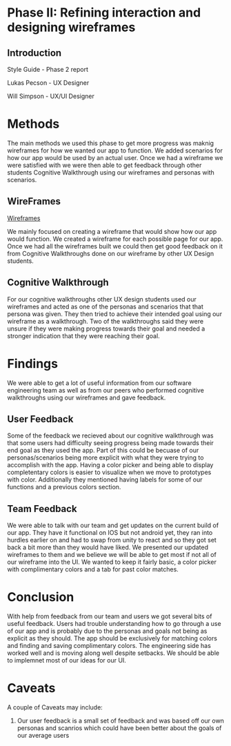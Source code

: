 # Phase II: Refining interaction and designing wireframes

## Introduction
Style Guide - Phase 2 report

Lukas Pecson - UX Designer

Will Simpson - UX/UI Designer

# Methods
The main methods we used this phase to get more progress was maknig wireframes for how we wanted our app to function.
We added scenarios for how our app would be used by an actual user. Once we had a wireframe we were satisfied with we were then 
able to get feedback through other students Cognitive Walkthrough using our wireframes and personas with scenarios.

## WireFrames

[Wireframes](../wireframe/)

We mainly focused on creating a wireframe that would show how our app would function. We created a wireframe for each possible page for our app.
Once we had all the wireframes built we could then get good feedback on it from Cognitive Walkthroughs done on our wireframe by other UX Design students.

## Cognitive Walkthrough
For our cognitive walkthroughs other UX design students used our wireframes and acted as one of the personas and scenarios that that persona was given. They then tried to achieve their intended goal using our wireframe as a walkthrough. Two of the walkthroughs said they were unsure if they were making progress towards their goal and needed a stronger indication that they were reaching their goal.

# Findings
We were able to get a lot of useful information from our software engineering team as well as from our peers who performed cognitive walkthroughs using our wireframes and gave feedback.
## User Feedback
Some of the feedback we recieved about our cognitive walkthrough was that some users had difficulty seeing progress being made towards their end goal as they used the app. Part of this could be becuase of our personas/scenarios being more explicit with what they were trying to accomplish with the app. Having a color picker and being able to display completentary colors is easier to visualize when we move to prototypes with color. Additionally they mentioned having labels for some of our functions and a previous colors section.
## Team Feedback
We were able to talk with our team and get updates on the current build of our app. They have it functional on IOS but not android yet, they ran into hurdles earlier on and had to swap from unity to react and so they got set back a bit more than they would have liked. We presented our updated wireframes to them and we believe we will be able to get most if not all of our wireframe into the UI. We wanted to keep it fairly basic, a color picker with complimentary colors and a tab for past color matches.
# Conclusion
With help from feedback from our team and users we got several bits of useful feedback. Users had trouble understanding how to go through a use of our app and is probably due to the personas and goals not being as explicit as they should. The app should be exclusively for matching colors and finding and saving complimentary colors. The engineering side has worked well and is moving along well despite setbacks. We should be able to implemnet most of our ideas for our UI.
# Caveats
A couple of Caveats may include:
1. Our user feedback is a small set of feedback and was based off our own personas and scanrios which could have been better about the goals of our average users
